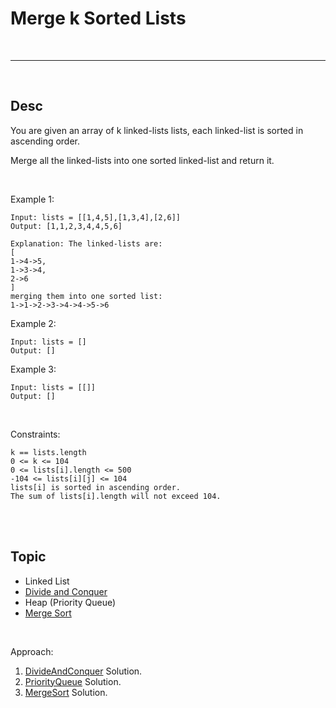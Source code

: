 # Merge k Sorted Lists

<br>

---

<br>

## Desc

You are given an array of k linked-lists lists, each linked-list is sorted in ascending order.

Merge all the linked-lists into one sorted linked-list and return it.


<br>

Example 1:

```
Input: lists = [[1,4,5],[1,3,4],[2,6]]
Output: [1,1,2,3,4,4,5,6]

Explanation: The linked-lists are:
[
1->4->5,
1->3->4,
2->6
]
merging them into one sorted list:
1->1->2->3->4->4->5->6
```
Example 2:

```
Input: lists = []
Output: []

```

Example 3:

```
Input: lists = [[]]
Output: []
```

<br>

Constraints:

```
k == lists.length
0 <= k <= 104
0 <= lists[i].length <= 500
-104 <= lists[i][j] <= 104
lists[i] is sorted in ascending order.
The sum of lists[i].length will not exceed 104.
```

<br>
<br>

## Topic

* Linked List
* [Divide and Conquer](https://www.bilibili.com/video/BV1854y1R7VG/?spm_id_from=333.337.search-card.all.click&vd_source=9780a181ac9f1fee5f680f255ee5bc73)
* Heap (Priority Queue)
* [Merge Sort](https://www.bilibili.com/video/BV1Hf4y1j7DA/?spm_id_from=333.337.search-card.all.click&vd_source=9780a181ac9f1fee5f680f255ee5bc73)

<br>

Approach:

1. [DivideAndConquer](DivideAndConquer) Solution.
2. [PriorityQueue](PriorityQueue) Solution.
3. [MergeSort](MergeSort) Solution.
